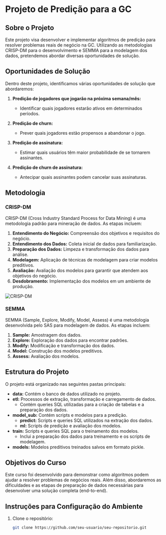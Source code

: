 # Projeto de Predição para a GC

## Sobre o Projeto

Este projeto visa desenvolver e implementar algoritmos de predição para resolver problemas reais de negócio na GC. Utilizando as metodologias CRISP-DM para o desenvolvimento e SEMMA para a modelagem dos dados, pretendemos abordar diversas oportunidades de solução.

## Oportunidades de Solução

Dentro deste projeto, identificamos várias oportunidades de solução que abordaremos:

1. **Predição de jogadores que jogarão na próxima semana/mês:**
   - Identificar quais jogadores estarão ativos em determinados períodos.

2. **Predição de churn:**
   - Prever quais jogadores estão propensos a abandonar o jogo.

3. **Predição de assinatura:**
   - Estimar quais usuários têm maior probabilidade de se tornarem assinantes.

4. **Predição de churn de assinatura:**
   - Antecipar quais assinantes podem cancelar suas assinaturas.

## Metodologia

### CRISP-DM

CRISP-DM (Cross Industry Standard Process for Data Mining) é uma metodologia padrão para mineração de dados. As etapas incluem:

1. **Entendimento do Negócio:** Compreensão dos objetivos e requisitos do negócio.
2. **Entendimento dos Dados:** Coleta inicial de dados para familiarização.
3. **Preparação dos Dados:** Limpeza e transformação dos dados para análise.
4. **Modelagem:** Aplicação de técnicas de modelagem para criar modelos preditivos.
5. **Avaliação:** Avaliação dos modelos para garantir que atendem aos objetivos do negócio.
6. **Desdobramento:** Implementação dos modelos em um ambiente de produção.
   
![CRISP-DM](https://miro.medium.com/v2/resize:fit:988/0*tA5OjppLK627FfFo)

### SEMMA

SEMMA (Sample, Explore, Modify, Model, Assess) é uma metodologia desenvolvida pelo SAS para modelagem de dados. As etapas incluem:

1. **Sample:** Amostragem dos dados.
2. **Explore:** Exploração dos dados para encontrar padrões.
3. **Modify:** Modificação e transformação dos dados.
4. **Model:** Construção dos modelos preditivos.
5. **Assess:** Avaliação dos modelos.

## Estrutura do Projeto

O projeto está organizado nas seguintes pastas principais:

- **data:** Contém o banco de dados utilizado no projeto.
- **etl:** Processos de extração, transformação e carregamento de dados.
  - Contém queries SQL utilizadas para a criação de tabelas e a preparação dos dados.
- **model_sub:** Contém scripts e modelos para a predição.
  - **predict:** Scripts e queries SQL utilizados na extração dos dados.
  - **ml:** Scripts de predição e avaliação dos modelos.
- **train:** Scripts e queries SQL para o treinamento dos modelos.
  - Inclui a preparação dos dados para treinamento e os scripts de modelagem.
- **models:** Modelos preditivos treinados salvos em formato pickle.

## Objetivos do Curso

Este curso foi desenvolvido para demonstrar como algoritmos podem ajudar a resolver problemas de negócios reais. Além disso, abordaremos as dificuldades e as etapas de preparação de dados necessárias para desenvolver uma solução completa (end-to-end).

## Instruções para Configuração do Ambiente

1. Clone o repositório:
   ```sh
   git clone https://github.com/seu-usuario/seu-repositorio.git
